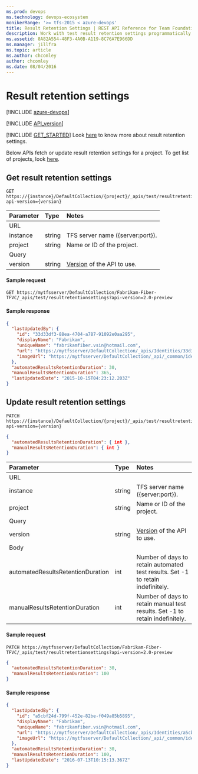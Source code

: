 ```yaml
---
ms.prod: devops
ms.technology: devops-ecosystem
monikerRange: '>= tfs-2015 < azure-devops'
title: Result Retention Settings | REST API Reference for Team Foundation Server
description: Work with test result retention settings programmatically using the REST APIs for Team Foundation Server.
ms.assetid: 8A82A554-48F3-4A0B-A119-8C76A7E966DD
ms.manager: jillfra
ms.topic: article
ms.author: chcomley
author: chcomley
ms.date: 08/04/2016
---
```


# Result retention settings

[!INCLUDE [azure-devops](../_data/azure-devops-message.md)]

[!INCLUDE [API_version](../_data/version2-preview.md)]

[!INCLUDE [GET_STARTED](../_data/get-started.md)] Look [here](https://visualstudio.microsoft.com/docs/test/manual-exploratory-testing/getting-started/how-long-to-keep-test-results) to know more about result retention settings.

Below APIs fetch or update result retention settings for a project. To get list of projects, look [here](../tfs/projects.md).

## Get result retention settings

```no-highlight
GET https://{instance}/DefaultCollection/{project}/_apis/test/resultretentionsettings?api-version={version}
```

| Parameter               | Type     | Notes
|:------------------------|:---------|:-----------------------
| URL
| instance                | string   | TFS server name ({server:port}).
| project                 | string   | Name or ID of the project.
| Query
| version	              | string   | [Version](../../concepts/rest-api-versioning.md) of the API to use.

#### Sample request

```
GET https://mytfsserver/DefaultCollection/Fabrikam-Fiber-TFVC/_apis/test/resultretentionsettings?api-version=2.0-preview
```

#### Sample response

```json
{
  "lastUpdatedBy": {
    "id": "33d33df3-88ea-4704-a787-91092e0aa295",
    "displayName": "Fabrikam",
    "uniqueName": "fabrikamfiber.vsin@hotmail.com",
    "url": "https://mytfsserver/DefaultCollection/_apis/Identities/33d33df3-88ea-4704-a787-91092e0aa295",
    "imageUrl": "https://mytfsserver/DefaultCollection/_api/_common/identityImage?id=33d33df3-88ea-4704-a787-91092e0aa295"
  },
  "automatedResultsRetentionDuration": 30,
  "manualResultsRetentionDuration": 365,
  "lastUpdatedDate": "2015-10-15T04:23:12.203Z"
}
```



## Update result retention settings

```no-highlight
PATCH https://{instance}/DefaultCollection/{project}/_apis/test/resultretentionsettings?api-version={version}
```

```json
{
  "automatedResultsRetentionDuration": { int },
  "manualResultsRetentionDuration": { int }
}
```

| Parameter               | Type   | Notes
|:------------------------|:-------|:------------------------
| URL
| instance                | string | TFS server name ({server:port}).
| project                 | string | Name or ID of the project.
| Query
| version                 | string | [Version](../../concepts/rest-api-versioning.md) of the API to use.
| Body
| automatedResultsRetentionDuration | int | Number of days to retain automated test results. Set -1 to retain indefinitely.
| manualResultsRetentionDuration | int | Number of days to retain manual test results. Set -1 to retain indefinitely.

#### Sample request

```
PATCH https://mytfsserver/DefaultCollection/Fabrikam-Fiber-TFVC/_apis/test/resultretentionsettings?api-version=2.0-preview
```
```json
{
  "automatedResultsRetentionDuration": 30,
  "manualResultsRetentionDuration": 100
}
```

#### Sample response

```json
{
  "lastUpdatedBy": {
    "id": "a5cbf24d-799f-452e-82be-f049a85b5895",
    "displayName": "Fabrikam",
    "uniqueName": "fabrikamfiber.vsin@hotmail.com",
    "url": "https://mytfsserver/DefaultCollection/_apis/Identities/a5cbf24d-799f-452e-82be-f049a85b5895",
    "imageUrl": "https://mytfsserver/DefaultCollection/_api/_common/identityImage?id=a5cbf24d-799f-452e-82be-f049a85b5895"
  },
  "automatedResultsRetentionDuration": 30,
  "manualResultsRetentionDuration": 100,
  "lastUpdatedDate": "2016-07-13T10:15:13.367Z"
}
```

